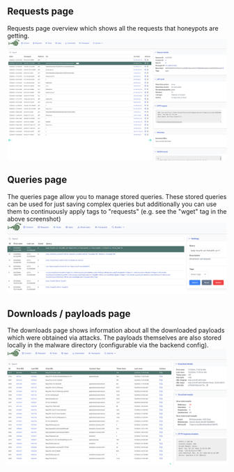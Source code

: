 ## Requests page
Requests page overview which shows all the requests that honeypots are getting.
![Requests overview](./images/screenshot-requests-wget.png)

## Queries page
The queries page allow you to manage stored queries. These stored queries can be
used for just saving complex queries but additionally you can use them to
continuously apply tags to "requests" (e.g. see the "wget" tag in the above
screenshot)
![Queries overview](./images/screenshot-queries.png)

## Downloads / payloads page
The downloads page shows information about all the downloaded payloads which
were obtained via attacks. The payloads themselves are also stored locally in
the malware directory (configurable via the backend config).
![Downloads page](./images/screenshot-payloads.png)
